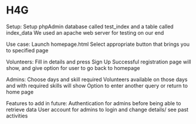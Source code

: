 # H4G
Setup:
Setup phpAdmin database called test_index and a table called index_data
We used an apache web server for testing on our end

Use case:
Launch homepage.html
Select appropriate button that brings you to specified page

Volunteers:
Fill in details and press Sign Up
Successful registration page will show, and give option for user to go back to homepage

Admins:
Choose days and skill required
Volunteers available on those days and with required skills will show
Option to enter another query or return to home page

Features to add in future:
Authentication for admins before being able to retrieve data
User account for admins to login and change details/ see past activities
